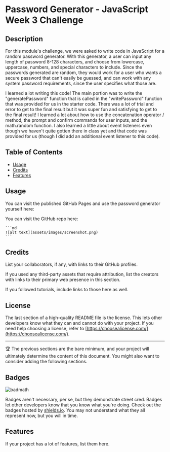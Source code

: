 # Password Generator - JavaScript Week 3 Challenge

## Description

For this module's challenge, we were asked to write code in JavaScript for a random password generator. With this generator, a user can input any length of password 8-128 characters, and choose from lowercase, uppercase, numbers, and special characters to include. Since the passwords generated are random, they would work for a user who wants a secure password that can't easily be guessed, and can work with any system password requirements, since the user specifies what those are.  

I learned a lot writing this code! The main portion was to write the "generatePassword" function that is called in the "writePassword" function that was provided for us in the starter code. There was a lot of trial and error to get to the final result but it was super fun and satisfying to get to the final result! I learned a lot about how to use the concatenation operator / method, the prompt and confirm commands for user inputs, and the math.random function. I also learned a little about event listeners even though we haven't quite gotten there in class yet and that code was provided for us (though I did add an additional event listener to this code).  


## Table of Contents

- [Usage](#usage)  
- [Credits](#credits)  
- [Features](#features)  

## Usage

You can visit the published GitHub Pages and use the password generator yourself here:  

You can visit the GitHub repo here:  

    ```md
    ![alt text](assets/images/screenshot.png)
    ```

## Credits

List your collaborators, if any, with links to their GitHub profiles.

If you used any third-party assets that require attribution, list the creators with links to their primary web presence in this section.

If you followed tutorials, include links to those here as well.

## License

The last section of a high-quality README file is the license. This lets other developers know what they can and cannot do with your project. If you need help choosing a license, refer to [https://choosealicense.com/](https://choosealicense.com/).

---

🏆 The previous sections are the bare minimum, and your project will ultimately determine the content of this document. You might also want to consider adding the following sections.

## Badges

![badmath](https://img.shields.io/github/languages/top/lernantino/badmath)

Badges aren't necessary, per se, but they demonstrate street cred. Badges let other developers know that you know what you're doing. Check out the badges hosted by [shields.io](https://shields.io/). You may not understand what they all represent now, but you will in time.

## Features

If your project has a lot of features, list them here.

